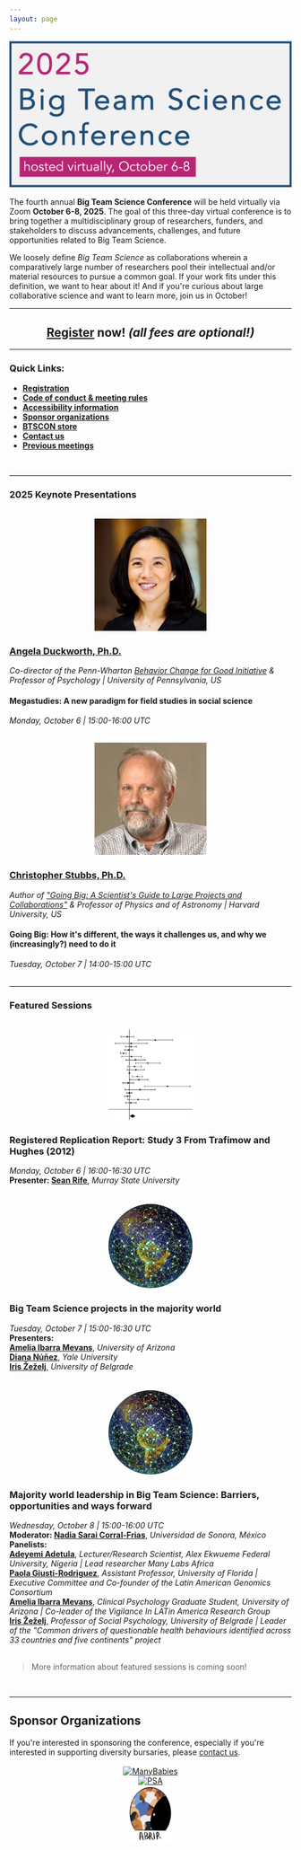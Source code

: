 ```yaml
---
layout: page
---
```



<img src="/assets/img/BTSCon2025_logo.png" alt="2025 Big Team Science Conference; hosted virtually, dates TBA" />



<p>The fourth annual <b>Big Team Science Conference</b> will be held virtually via Zoom <b>October 6-8, 2025</b>. The goal of this three-day virtual conference is to bring together a multidisciplinary group of researchers, funders, and stakeholders to discuss advancements, challenges, and future opportunities related to Big Team Science. </p>

<p>We loosely define <i>Big Team Science</i> as collaborations wherein a comparatively large number of researchers pool their intellectual and/or material resources to pursue a common goal. If your work fits under this definition, we want to hear about it! And if you're curious about large collaborative science and want to learn more, join us in October!</p>

***

<h2 align="center"><a href="{{site.baseurl}}/registration/">Register</a> now! <i>(all fees are optional!)</i></h2>

<!--

***

<h2 align="center"><a href="{{site.baseurl}}/submissions/">Submit an abstract</a> to present at this year's BTSCON!</h2>
-->

***

### Quick Links:

* <b><a href="{{site.baseurl}}/registration/">Registration</a></b>
* <b><a href="{{site.baseurl}}/codeofconduct/">Code of conduct & meeting rules</a></b>
* <b><a href="{{site.baseurl}}/access/">Accessibility information</a></b>
* <b><a href="#sponsors">Sponsor organizations</a></b>
* <b><a href="https://www.bonfire.com/store/psychological-science-accelerator-store/" target="_blank">BTSCON store</a></b>
* <b><a href="{{site.baseurl}}/contact/">Contact us</a></b>
* <b><a href="{{site.baseurl}}/previous-meetings/">Previous meetings</a></b>

<br>

***
### 2025 Keynote Presentations

<section>
  <div class="container">
    <div class="row">
      <div class="col-sm-12">
        <p>    </p>
      </div>
    </div>
    <div class="row">
      <div class="col-sm-4 col-xs-6" align="center">
        <br>
        <a href="https://angeladuckworth.com/" target="_blank"><img src="/assets/img/duckworth_headshot.jpg" alt="Angela Duckworth, Ph.D." width="200" height="200"></a>
      </div>
      <div class="col-sm-8">
        <h3><a href="https://angeladuckworth.com/" target="_blank">Angela Duckworth, Ph.D.</a></h3>
        <i>Co-director of the Penn-Wharton <a href="https://bcfg.wharton.upenn.edu/" target="_blank">Behavior Change for Good Initiative</a> & Professor of Psychology | University of Pennsylvania, US</i>
        <h4>Megastudies: A new paradigm for field studies in social science</h4>
        <i>Monday, October 6 | 15:00-16:00 UTC</i>
      </div>
    </div>
    <div class="row">
      <div class="col-sm-12">
        <p>    </p>
      </div>
    </div>
    <div class="row">
      <div class="col-sm-4 col-xs-6" align="center">
        <br>
        <a href="https://www.physics.harvard.edu/people/facpages/stubbs" target="_blank"><img src="/assets/img/stubbs_headshot.jpg" alt="Christopher Stubbs, Ph.D." width="200" height="200"></a>
      </div>
      <div class="col-sm-8">
        <h3><a href="https://www.physics.harvard.edu/people/facpages/stubbs" target="_blank">Christopher Stubbs, Ph.D.</a></h3>
        <i>Author of <a href="https://mitpress.mit.edu/9780262547963/going-big/" target="_blank">"Going Big: A Scientist's Guide to Large Projects and Collaborations"</a> & Professor of Physics and of Astronomy | Harvard University, US</i>
        <h4>Going Big: How it's different, the ways it challenges us, and why we (increasingly?) need to do it</h4>
        <i>Tuesday, October 7 | 14:00-15:00 UTC</i>
      </div>
    </div>
  </div>
</section>
<br>

***

### Featured Sessions

<section>
  <div class="container">
    <div class="row">
      <div class="col-sm-12">
        <p>    </p>
      </div>
    </div>
    <div class="row">
      <div class="col-sm-2" align="center">
        <br>
        <img src="/assets/img/forest.png" alt="" width="150">
      </div>
      <div class="col-sm-10">
        <h3>Registered Replication Report: Study 3 From Trafimow and Hughes (2012)</h3>
        <i>Monday, October 6 | 16:00-16:30 UTC</i><br>
        <b>Presenter: <a href="https://seanrife.com/" target="_blank">Sean Rife</a></b>, <i>Murray State University</i><br>
        <br>
      </div>
    </div>
    <div class="row">
      <div class="col-sm-2" align="center">
        <br>
        <img src="/assets/img/globe.jpg" alt="" width="150" style="border-radius: 50%;">
      </div>
      <div class="col-sm-10">
        <h3>Big Team Science projects in the majority world</h3>
        <i>Tuesday, October 7 | 15:00-16:30 UTC</i><br>
        <b>Presenters:</b><br>
        <b><a href="" target="_blank">Amelia Ibarra Mevans</a></b>, <i>University of Arizona</i><br>
        <b><a href="" target="_blank">Diana Núñez</a></b>, <i>Yale University</i><br>
        <b><a href="" target="_blank">Iris Žeželj</a></b>, <i>University of Belgrade</i><br>
        <br>
      </div>
    </div>
    <div class="row">
      <div class="col-sm-2" align="center">
        <br>
        <img src="/assets/img/globe.jpg" alt="" width="150" style="border-radius: 50%;">
      </div>
      <div class="col-sm-10">
        <h3>Majority world leadership in Big Team Science: Barriers, opportunities and ways forward</h3>
        <i>Wednesday, October 8 | 15:00-16:00 UTC</i><br>
        <b>Moderator: <a href="https://investigadores.unison.mx/en/persons/nadia-sarai-corral-frias" target="_blank">Nadia Sarai Corral-Frias</a></b>, <i>Universidad de Sonora, México</i><br>
        <b>Panelists:</b><br>
        <b><a href="" target="_blank">Adeyemi Adetula</a></b>, <i>Lecturer/Research Scientist, Alex Ekwueme Federal University, Nigeria | Lead researcher Many Labs Africa</i><br>
        <b><a href="" target="_blank">Paola Giusti-Rodriguez</a></b>, <i>Assistant Professor, University of Florida | Executive Committee and Co-founder of the Latin American Genomics Consortium</i><br>
        <b><a href="" target="_blank">Amelia Ibarra Mevans</a></b>, <i>Clinical Psychology Graduate Student, University of Arizona | Co-leader of the Vigilance In LATin America Research Group</i><br>
        <b><a href="" target="_blank">Iris Žeželj</a></b>, <i>Professor of Social Psychology, University of Belgrade | 
Leader of the "Common drivers of questionable health behaviours identified across 33 countries and five continents" project</i><br>
      </div>
    </div>
  </div>
</section>

<br>


> More information about featured sessions is coming soon!

<br>

***

<h2 id="sponsors">Sponsor Organizations</h2>
<section>
	<div>If you're interested in sponsoring the conference, especially if you're interested in supporting diversity bursaries, please <a href="{{site.baseurl}}/contact/">contact us</a>. </div>
	<br>
	<div class="container">
		<div class="row justify-content-around">
		  <div class="col-lg-3 col-md-2 col-sm-2 col-xs-2" align="center">
		    <a href="https://manybabies.github.io" class="image" target="_blank"><img src="/assets/img/MB_logo.png" alt="ManyBabies" width="100" height="100"></a>
		  </div>
		  <div class="col-lg-3 col-md-2 col-sm-2 col-xs-2" align="center">
			  <a href="https://psysciacc.org/" class="image" target="_blank"><img src="/assets/img/psa_logo.png" alt="PSA" width="100" height="100"></a>
		  </div>
		  <div class="col-lg-3 col-md-2 col-sm-2 col-xs-2" align="center">
			  <a href="https://abrirpsy.org/" class="image" target="_blank"><img src="/assets/img/abrir.png" alt="ABRIR" height="100"></a>
		  </div>
	  </div>
  </div>
</section>



